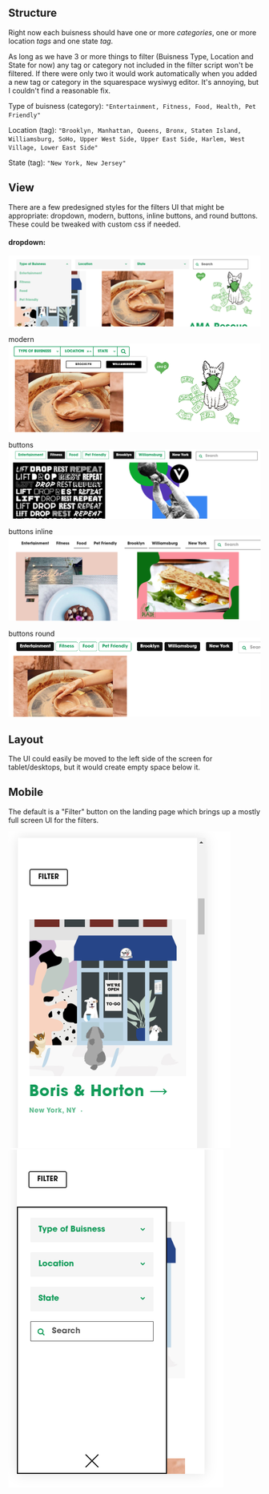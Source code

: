 ## Structure

Right now each buisness should have one or more _categories_, one or more location _tags_ and one state _tag_.

As long as we have 3 or more things to filter (Buisness Type, Location and State for now) any tag or category not included in the filter script won't be filtered. If there were only two it would work automatically when you added a new tag or category in the squarespace wysiwyg editor. It's annoying, but I couldn't find a reasonable fix.

Type of buisness (category): `"Entertainment, Fitness, Food, Health, Pet Friendly"`

Location (tag): `"Brooklyn, Manhattan, Queens, Bronx, Staten Island, Williamsburg, SoHo, Upper West Side, Upper East Side, Harlem, West Village, Lower East Side"`

State (tag): `"New York, New Jersey"`

## View

There are a few predesigned styles for the filters UI that might be appropriate: dropdown, modern, buttons, inline buttons, and round buttons. These could be tweaked with custom css if needed.

#### dropdown:

![dropdown](./img/dropdown.png)

modern
![modern](./img/modern.png)

buttons
![buttons](./img/buttons.png)

buttons inline
![buttons inline](./img/buttons-inline.png)

buttons round
![buttons round](./img/buttons-round.png)

## Layout

The UI could easily be moved to the left side of the screen for tablet/desktops, but it would create empty space below it.

## Mobile

The default is a "Filter" button on the landing page which brings up a mostly full screen UI for the filters.

![buttons inline](./img/mobile-closed.png)![buttons inline](./img/mobile-open.png)
